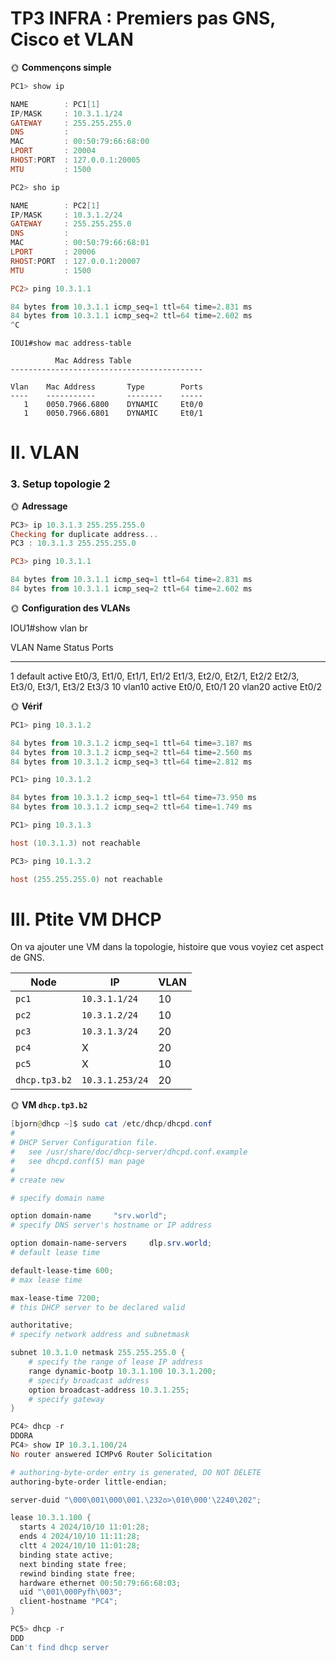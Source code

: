 # TP3 INFRA : Premiers pas GNS, Cisco et VLAN

🌞 **Commençons simple**

```Powershell
PC1> show ip

NAME        : PC1[1]
IP/MASK     : 10.3.1.1/24
GATEWAY     : 255.255.255.0
DNS         :
MAC         : 00:50:79:66:68:00
LPORT       : 20004
RHOST:PORT  : 127.0.0.1:20005
MTU         : 1500
```


```Powershell
PC2> sho ip

NAME        : PC2[1]
IP/MASK     : 10.3.1.2/24
GATEWAY     : 255.255.255.0
DNS         :
MAC         : 00:50:79:66:68:01
LPORT       : 20006
RHOST:PORT  : 127.0.0.1:20007
MTU         : 1500

PC2> ping 10.3.1.1

84 bytes from 10.3.1.1 icmp_seq=1 ttl=64 time=2.831 ms
84 bytes from 10.3.1.1 icmp_seq=2 ttl=64 time=2.602 ms
^C
```

```Powrshell
IOU1#show mac address-table

          Mac Address Table
-------------------------------------------

Vlan    Mac Address       Type        Ports
----    -----------       --------    -----
   1    0050.7966.6800    DYNAMIC     Et0/0
   1    0050.7966.6801    DYNAMIC     Et0/1
```

# II. VLAN

### 3. Setup topologie 2

🌞 **Adressage**

```Powershell
PC3> ip 10.3.1.3 255.255.255.0
Checking for duplicate address...
PC3 : 10.3.1.3 255.255.255.0

PC3> ping 10.3.1.1

84 bytes from 10.3.1.1 icmp_seq=1 ttl=64 time=2.831 ms
84 bytes from 10.3.1.1 icmp_seq=2 ttl=64 time=2.602 ms
```

🌞 **Configuration des VLANs**

IOU1#show vlan br

VLAN Name                             Status    Ports
---- -------------------------------- --------- -------------------------------
1    default                          active    Et0/3, Et1/0, Et1/1, Et1/2
                                                Et1/3, Et2/0, Et2/1, Et2/2
                                                Et2/3, Et3/0, Et3/1, Et3/2
                                                Et3/3
10   vlan10                           active    Et0/0, Et0/1
20   vlan20                           active    Et0/2

🌞 **Vérif**

```Powershell
PC1> ping 10.3.1.2

84 bytes from 10.3.1.2 icmp_seq=1 ttl=64 time=3.187 ms
84 bytes from 10.3.1.2 icmp_seq=2 ttl=64 time=2.560 ms
84 bytes from 10.3.1.2 icmp_seq=3 ttl=64 time=2.812 ms

PC1> ping 10.3.1.2

84 bytes from 10.3.1.2 icmp_seq=1 ttl=64 time=73.950 ms
84 bytes from 10.3.1.2 icmp_seq=2 ttl=64 time=1.749 ms

PC1> ping 10.3.1.3

host (10.3.1.3) not reachable

PC3> ping 10.1.3.2

host (255.255.255.0) not reachable

```


# III. Ptite VM DHCP

On va ajouter une VM dans la topologie, histoire que vous voyiez cet aspect de GNS.

| Node          | IP              | VLAN |
| ------------- | --------------- | ---- |
| `pc1`         | `10.3.1.1/24`   | 10   |
| `pc2`         | `10.3.1.2/24`   | 10   |
| `pc3`         | `10.3.1.3/24`   | 20   |
| `pc4`         | X               | 20   |
| `pc5`         | X               | 10   |
| `dhcp.tp3.b2` | `10.3.1.253/24` | 20   |

🌞 **VM `dhcp.tp3.b2`**

```Powershell
[bjorn@dhcp ~]$ sudo cat /etc/dhcp/dhcpd.conf
#
# DHCP Server Configuration file.
#   see /usr/share/doc/dhcp-server/dhcpd.conf.example
#   see dhcpd.conf(5) man page
#
# create new

# specify domain name

option domain-name     "srv.world";
# specify DNS server's hostname or IP address

option domain-name-servers     dlp.srv.world;
# default lease time

default-lease-time 600;
# max lease time

max-lease-time 7200;
# this DHCP server to be declared valid

authoritative;
# specify network address and subnetmask

subnet 10.3.1.0 netmask 255.255.255.0 {
    # specify the range of lease IP address
    range dynamic-bootp 10.3.1.100 10.3.1.200;
    # specify broadcast address
    option broadcast-address 10.3.1.255;
    # specify gateway
}
```

```Powershell
PC4> dhcp -r
DDORA
PC4> show IP 10.3.1.100/24
No router answered ICMPv6 Router Solicitation
```

```Powershell
# authoring-byte-order entry is generated, DO NOT DELETE
authoring-byte-order little-endian;

server-duid "\000\001\000\001.\232o>\010\000'\2240\202";

lease 10.3.1.100 {
  starts 4 2024/10/10 11:01:28;
  ends 4 2024/10/10 11:11:28;
  cltt 4 2024/10/10 11:01:28;
  binding state active;
  next binding state free;
  rewind binding state free;
  hardware ethernet 00:50:79:66:68:03;
  uid "\001\000Pyfh\003";
  client-hostname "PC4";
}
```

```Powershell
PC5> dhcp -r
DDD
Can't find dhcp server
```
